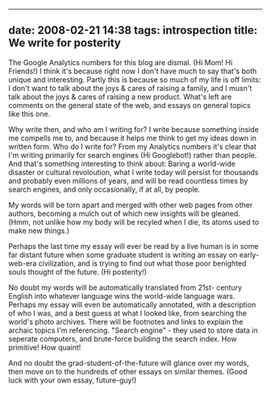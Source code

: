 
---
date: 2008-02-21 14:38
tags: introspection
title: We write for posterity
---

The Google Analytics numbers for this blog are dismal. (Hi Mom! Hi Friends!) I
think it's because right now I don't have much to say that's both unique and
interesting. Partly this is because so much of my life is off limits: I don't
want to talk about the joys & cares of raising a family, and I musn't talk
about the joys & cares of raising a new product. What's left are comments on
the general state of the web, and essays on general topics like this one.

Why
write then, and who am I writing for? I write because something inside me
compells me to, and because it helps me think to get my ideas down in written
form. Who do I write for? From my Analytics numbers it's clear that I'm
writing primarily for search engines (Hi Googlebot!) rather than people. And
that's something interesting to think about: Baring a world-wide disaster or
cultural revoloution, what I write today will persist for thousands and
probably even millions of years, and will be read countless times by search
engines, and only occasionally, if at all, by people.

My words will be torn
apart and merged with other web pages from other authors, becoming a mulch out
of which new insights will be gleaned. (Hmm, not unlike how my body will be
recyled when I die, its atoms used to make new things.)

Perhaps the last time
my essay will ever be read by a live human is in some far distant future when
some graduate student is writing an essay on early-web-era civilization, and
is trying to find out what those poor benighted souls thought of the future.
(Hi posterity!)

No doubt my words will be automatically translated from 21st-
century English into whatever language wins the world-wide language wars.
Perhaps my essay will even be automatically annotated, with a description of
who I was, and a best guess at what I looked like, from searching the world's
photo archives. There will be footnotes and links to explain the archaic
topics I'm referencing. "Search engine" - they used to store data in seperate
computers, and brute-force building the search index. How primitive! How
quaint!

And no doubt the grad-student-of-the-future will glance over my words,
then move on to the hundreds of other essays on similar themes. (Good luck
with your own essay, future-guy!)
